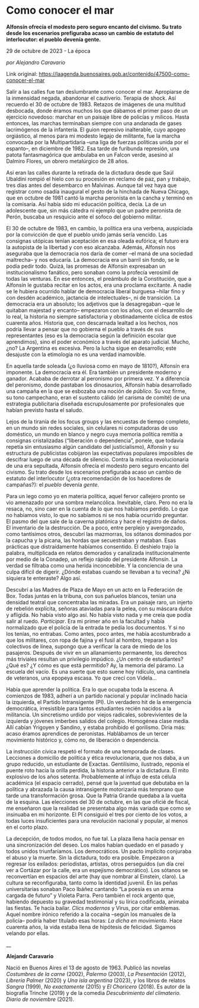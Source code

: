 # Como conocer el mar

**Alfonsín ofrecía el modesto pero seguro encanto del civismo. Su trato desde los escenarios prefiguraba acaso un cambio de estatuto del interlocutor: el pueblo devenía gente.**

29 de octubre de 2023 - La época

_por Alejandro Caravario_

Link original: https://laagenda.buenosaires.gob.ar/contenido/47500-como-conocer-el-mar



Salir a las calles fue tan deslumbrante como conocer el mar. Apropiarse de la inmensidad negada, abandonar el cautiverio. Terapia de shock. Así recuerdo el 30 de octubre de 1983. Retazos de imágenes de una multitud desbocada, donde éramos muchos los que dábamos el primer paso de un ejercicio novedoso: marchar en un paisaje libre de policías y milicos. Hasta entonces, las marchas terminaban siempre con una andanada de gases lacrimógenos de la infantería. El guion represivo inalterable, cuyo apogeo orgiástico, al menos para mi modesto legajo de militante, fue la marcha convocada por la Multipartidaria –una liga de fuerzas políticas unida por el espanto–, en diciembre de 1982. Esa tarde de furibunda represión, una patota fantasmagórica que ambulaba en un Falcon verde, asesinó al Dalmiro Flores, un obrero metalúrgico de 28 años.




Así eran las calles durante la retirada de la dictadura desde que Saúl Ubaldini rompió el hielo con su procesión en reclamo de paz, pan y trabajo, tres días antes del desembarco en Malvinas. Aunque tal vez haya que registrar como osadía inaugural el gesto de la hinchada de Nueva Chicago, que en octubre de 1981 cantó la marcha peronista en la cancha y terminó en la comisaría. Así había sido mi educación política, decía. La de un adolescente que, sin más cátedra ni ejemplo que un padre peronista de Perón, buscaba un resquicio ante el sofoco del gobierno militar.




El 30 de octubre de 1983, en cambio, la política era una verbena, auspiciada por la convicción de que el pueblo unido jamás sería vencido. Las consignas utópicas tenían aceptación en esa oleada eufórica; el futuro era la autopista de la libertad y con eso alcanzaba. Además, Alfonsín nos aseguraba que la democracia nos daría de comer –el maná de una sociedad maltrecha– y nos educaría. La democracia era un barril sin fondo, se le podía pedir todo. Quizá, las promesas de Alfonsín expresaban un institucionalismo fanático, pero sonaban como la profecía verosímil de todas las venturas. En ese entonces, el preámbulo de la Constitución, que a Alfonsín le gustaba recitar en los actos, era una proclama excitante. A nadie se le hubiera ocurrido hablar de democracia liberal burguesa –hilar fino y con desdén académico, jactancia de intelectuales–, ni de transición. La democracia era un absoluto; los adjetivos que la desagregaban –que le quitaban majestad y encanto– empezaron con los años, con el desarrollo de lo real, la historia no siempre satisfactoria y obstinadamente cíclica de estos cuarenta años. Historia que, con descarnada lealtad a los hechos, nos podría llevar a pensar que no gobierna el pueblo a través de sus representantes (eso es la democracia según la definición escolar que aprendimos), sino el poder económico a través del aparato judicial. Mucho, ¿no? La Argentina es excesiva. Pero la lucha sigue en desarrollo; este desajuste con la etimología no es una verdad inamovible.




En aquella tarde soleada (¿o lluviosa como en mayo de 1810?), Alfonsín era imponente. La democracia era él. Era también un presidente moderno y ganador. Acababa de derrotar al peronismo por primera vez. Y a diferencia del peronismo, donde pastaban los dinosaurios, Alfonsín había desarrollado una campaña en la que se esbozaba una noción de *público*. Su voz firme, su tono campechano, eran el sustento cálido (el carisma de comité) de una estrategia publicitaria diseñada escrupulosamente por profesionales que habían previsto hasta el saludo.




Lejos de la tiranía de los focus groups y las encuestas de tiempo completo, en un mundo sin redes sociales, sin celulares ni computadoras de uso doméstico, un mundo en blanco y negro cuya memoria política remitía a consignas cristalizadas (“liberación o dependencia”, ponele, que todavía repetía sin entusiasmo algún candidato del justicialismo), Alfonsín y su estructura de publicistas cobijaron las expectativas populares imposibles de descifrar luego de una década de silencio. Contra la mística revolucionaria de una era sepultada, Alfonsín ofrecía el modesto pero seguro encanto del civismo. Su trato desde los escenarios prefiguraba acaso un cambio de estatuto del interlocutor (¿otra recomendación de los hacedores de campañas?): el *pueblo* devenía *gente*.




Para un lego como yo en materia política, aquel fervor callejero pronto se vio amenazado por una sombra melancólica. Inevitable, claro. Pero no era la resaca, no, sino caer en la cuenta de lo que nos habíamos perdido. Lo que no habíamos visto, lo que no sabíamos ni se nos había ocurrido preguntar. El pasmo del que sale de la caverna platónica y hace el registro de daños. El inventario de la destrucción. De a poco, entre perplejo y avergonzado, como tantísimos otros, descubrí las mazmorras, los sótanos dominados por la capucha y la picana, las hordas que secuestraban y mataban. Esas prácticas que distraídamente habíamos consentido. El deshielo trajo la palabra, multiplicada en relatos demorados y canalizada institucionalmente por medio de la Conadep, un reflejo rápido del presidente Alfonsín. La verdad se filtraba como una herida inconcebible. Y la conciencia de una culpa difícil de digerir. ¿Dónde estabas cuando se llevaban a tu vecina? ¿Ni siquiera te enteraste? Algo así.




Descubrí a las Madres de Plaza de Mayo en un acto en la Federación de Box. Todas juntas en la tribuna, con sus pañuelos blancos, tenían una densidad teatral que concentraba las miradas. Era un paisaje raro, un injerto de rebelión explícita, señoras ataviadas para la pelea, con su máscara dulce y afligida. No había visto algo así. No había visto nada y me creía que podía salir al ruedo. *Participar*. Era mi primer año en la facultad y había normalizado que el policía de la entrada te pedía los documentos. Y si no los tenías, no entrabas. Como antes, poco antes, me había acostumbrado a que los militares, con ropa de fajina y el fusil al hombro, treparan a los colectivos de línea, supongo que a verificar la cara de miedo de los pasajeros. Después de vivir en un allanamiento permanente, los derechos más triviales resultan un privilegio impúdico. ¿Un centro de estudiantes? ¿Qué es? ¿Y cómo es que está permitido? Ay, la memoria del páramo. La escuela del vacío. Es una suerte que esto suene hoy ridículo, una cantinela de veteranos, una epopeya escasa. Yo que crecí con Videla...




Había que aprender la política. Era lo que ocupaba toda la escena. A comienzos de 1983, adherí a un partido nacional y popular inclinado hacia la izquierda, el Partido Intransigente (PI). Un verdadero hit de la emergencia democrática, irresistible para tantos estudiantes recién nacidos a la militancia. Un sincretismo urdido por viejos radicales, sobrevivientes de la izquierda y jóvenes imberbes salidos del colegio. Homogénea clase media. Allí cabían Yrigoyen y Sandino, y estaba prohibido el gorilismo. Diría más: acaso éramos aprendices de peronistas. Hablábamos de un tercer movimiento histórico y, cómo no, de liberación o dependencia.




La instrucción cívica respetó el formato de una temporada de clases. Lecciones a domicilio de política y ética revolucionaria, que nos daba, a un grupo reducido, un estudiante de Exactas. Gentilísimo, ilustrado, reponía el puente roto hacia la orilla perdida, la historia anterior a la dictadura. El mito explosivo de los años setenta. Probablemente al influjo de esta célula académica (el espacio cerrado), pensé que la juventud que debutaba en la política y abrazada la causa intransigente motorizaría más temprano que tarde una transformación grosa. Que la Patria Grande quedaba a la vuelta de la esquina. Las elecciones del 30 de octubre, en las que oficié de fiscal, me enseñaron que la realidad se presentaba algo más variada que como se insinuaba en mi horizonte. El PI consiguió el tres por ciento de los votos, a todas luces insuficientes para una revolución nacional y popular, al menos en el corto plazo.




La decepción, de todos modos, no fue tal. La plaza llena hacía pensar en una sincronización del deseo. Los malos habían quedado en el pasado y todos unidos triunfaríamos. Los democráticos. Un pacto implícito conjuraba el abuso y la muerte. Sin la dictadura, todo era posible. Empezaron a regresar los exilados: periodistas, artistas, otros perseguidos (un día creí ver a Cortázar por la calle, era un espejismo democrático). Los sótanos se reconvertían en espacios del arte (hay que nombrar al Einstein, claro). La cultura se reconfiguraba, tanto como la identidad juvenil. En las peñas universitarias sonaban Paco Ibáñez cantando “La poesía es un arma cargada de futuro” y Violeta Parra. Pero también el rock argento que, habiendo depuesto su gravedad testimonial y su lírica codificada, animaba las fiestas. Te hacía bailar. *Clics modernos* y Virus, por citar emblemas. Aquel nombre irónico referido a la cocaína –según los manuales de la policía– podría haber titulado esas horas: *La dicha en movimiento*. Hace cuarenta años, la vida estaba llena de hipótesis de felicidad. Sigamos velando por ellas.




\_\_




**Alejandr Caravario**




Nació en Buenos Aires el 13 de agosto de 1963. Publicó las novelas *Costumbres de la carne* (2002), *Palermo* (2003), *La Presentación* (2012), *Librería Palmer* (2020) y *Una isla argentina* (2023), y los libros de relatos *Sangra* (1999), *No exactamente* (2015) y *El Choricero* (2018). Es autor de la biografía Trinche (2019) y de la comedia *Descubrimiento del climaterio. Diario de noviembre* (2021).



